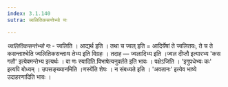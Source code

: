 ```yaml
---
index: 3.1.140
sutra: ज्वलितिकसन्तेभ्यो णः

---
```

_ज्वलितिकसन्तेभ्यो णः_ - ज्वलिति । आद्यर्थ इति । तथा च ज्वल् इति = आदिर्येषां ते ज्वलितयः, ते च ते कसन्ताश्चेति ज्वलितिकसन्ताःष तेभ्य इति विग्रहः । तदाह —  ज्वलादिभ्य इति ।ज्वल दीप्तौ इत्यारभ्य 'कस गतौ' इत्येवमन्तेभ्य इत्यर्थः । वा णः स्यादिति.विभाषेत्यनुवर्तते इति भावः । पक्षेऽजिति । 'इगुपधेभ्यः कः' इत्यपि बोध्यम् । उपसङ्ख्यानमिति ।णस्ये॑ति शेषः । न संबध्यते इति । 'अवतानः' इत्येव भाष्ये उदाहरणादिति भावः । 